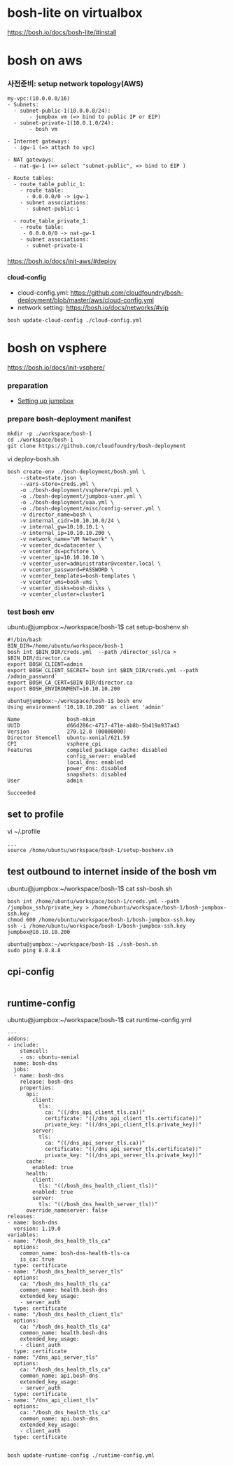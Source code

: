 
# bosh-lite on virtualbox
https://bosh.io/docs/bosh-lite/#install


# bosh on aws
### 사전준비: setup network topology(AWS)
```
my-vpc:(10.0.0.0/16)
- Subnets:
  - subnet-public-1(10.0.0.0/24):
       - jumpbox vm (=> bind to public IP or EIP)
  - subnet-private-1(10.0.1.0/24):
       - bosh vm
   
- Internet gateways: 
  - igw-1 (=> attach to vpc)
    
- NAT gateways:
  - nat-gw-1 (=> select "subnet-public", => bind to EIP )

- Route tables:     
  - route_table_public_1:
    - route table:
      - 0.0.0.0/0 -> igw-1
    - subnet associations:
      - subnet-public-1
      
  - route_table_private_1:
    - route table:
     - 0.0.0.0/0 -> nat-gw-1
    - subnet associations:
      - subnet-private-1

```
####
https://bosh.io/docs/init-aws/#deploy


#### cloud-config
- cloud-config.yml: https://github.com/cloudfoundry/bosh-deployment/blob/master/aws/cloud-config.yml
- network setting: https://bosh.io/docs/networks/#vip

```
bosh update-cloud-config ./cloud-config.yml
```

# bosh on vsphere

https://bosh.io/docs/init-vsphere/

### preparation
- [Setting up jumpbox](setup-bbl-sandbox.md)

### prepare bosh-deployment manifest
```
mkdir -p ./workspace/bosh-1
cd ./workspace/bosh-1
git clone https://github.com/cloudfoundry/bosh-deployment
```

vi deploy-bosh.sh
```
bosh create-env ./bosh-deployment/bosh.yml \
    --state=state.json \
    --vars-store=creds.yml \
    -o ./bosh-deployment/vsphere/cpi.yml \
    -o ./bosh-deployment/jumpbox-user.yml \
    -o ./bosh-deployment/uaa.yml \
    -o ./bosh-deployment/misc/config-server.yml \
    -v director_name=bosh \
    -v internal_cidr=10.10.10.0/24 \
    -v internal_gw=10.10.10.1 \
    -v internal_ip=10.10.10.200 \
    -v network_name="VM Network" \
    -v vcenter_dc=datacenter \
    -v vcenter_ds=pcfstore \
    -v vcenter_ip=10.10.10.10 \
    -v vcenter_user=administrator@vcenter.local \
    -v vcenter_password=PASSWORD \
    -v vcenter_templates=bosh-templates \
    -v vcenter_vms=bosh-vms \
    -v vcenter_disks=bosh-disks \
    -v vcenter_cluster=cluster1
```

### test bosh env
ubuntu@jumpbox:~/workspace/bosh-1$ cat setup-boshenv.sh
```
#!/bin/bash
BIN_DIR=/home/ubuntu/workspace/bosh-1
bosh int $BIN_DIR/creds.yml  --path /director_ssl/ca > $BIN_DIR/director.ca
export BOSH_CLIENT=admin
export BOSH_CLIENT_SECRET=`bosh int $BIN_DIR/creds.yml --path /admin_password`
export BOSH_CA_CERT=$BIN_DIR/director.ca
export BOSH_ENVIRONMENT=10.10.10.200
```

```
ubuntu@jumpbox:~/workspace/bosh-1$ bosh env
Using environment '10.10.10.200' as client 'admin'

Name               bosh-mkim
UUID               d66d286c-4717-471e-ab8b-5b419a937a43
Version            270.12.0 (00000000)
Director Stemcell  ubuntu-xenial/621.59
CPI                vsphere_cpi
Features           compiled_package_cache: disabled
                   config_server: enabled
                   local_dns: enabled
                   power_dns: disabled
                   snapshots: disabled
User               admin

Succeeded
```


## set to profile
vi ~/.profile
```
...
source /home/ubuntu/workspace/bosh-1/setup-boshenv.sh
```


## test outbound to internet inside of the bosh vm
ubuntu@jumpbox:~/workspace/bosh-1$ cat ssh-bosh.sh
```
bosh int /home/ubuntu/workspace/bosh-1/creds.yml --path /jumpbox_ssh/private_key > /home/ubuntu/workspace/bosh-1/bosh-jumpbox-ssh.key
chmod 600 /home/ubuntu/workspace/bosh-1/bosh-jumpbox-ssh.key
ssh -i /home/ubuntu/workspace/bosh-1/bosh-jumpbox-ssh.key jumpbox@10.10.10.200
```

```
ubuntu@jumpbox:~/workspace/bosh-1$ ./ssh-bosh.sh
sudo ping 8.8.8.8
```


## cpi-config

```

```
## runtime-config
ubuntu@jumpbox:~/workspace/bosh-1$ cat runtime-config.yml
```
---
addons:
- include:
    stemcell:
    - os: ubuntu-xenial
  name: bosh-dns
  jobs:
  - name: bosh-dns
    release: bosh-dns
    properties:
      api:
        client:
          tls:
            ca: "((/dns_api_client_tls.ca))"
            certificate: "((/dns_api_client_tls.certificate))"
            private_key: "((/dns_api_client_tls.private_key))"
        server:
          tls:
            ca: "((/dns_api_server_tls.ca))"
            certificate: "((/dns_api_server_tls.certificate))"
            private_key: "((/dns_api_server_tls.private_key))"
      cache:
        enabled: true
      health:
        client:
          tls: "((/bosh_dns_health_client_tls))"
        enabled: true
        server:
          tls: "((/bosh_dns_health_server_tls))"
      override_nameserver: false
releases:
- name: bosh-dns
  version: 1.19.0
variables:
- name: "/bosh_dns_health_tls_ca"
  options:
    common_name: bosh-dns-health-tls-ca
    is_ca: true
  type: certificate
- name: "/bosh_dns_health_server_tls"
  options:
    ca: "/bosh_dns_health_tls_ca"
    common_name: health.bosh-dns
    extended_key_usage:
    - server_auth
  type: certificate
- name: "/bosh_dns_health_client_tls"
  options:
    ca: "/bosh_dns_health_tls_ca"
    common_name: health.bosh-dns
    extended_key_usage:
    - client_auth
  type: certificate
- name: "/dns_api_server_tls"
  options:
    ca: "/bosh_dns_health_tls_ca"
    common_name: api.bosh-dns
    extended_key_usage:
    - server_auth
  type: certificate
- name: "/dns_api_client_tls"
  options:
    ca: "/bosh_dns_health_tls_ca"
    common_name: api.bosh-dns
    extended_key_usage:
    - client_auth
  type: certificate
  
```
```
bosh update-runtime-config ./runtime-config.yml

```





